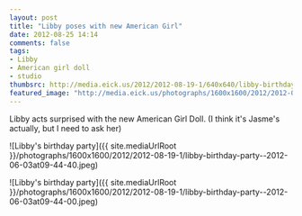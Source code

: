 ```yaml
---
layout: post
title: "Libby poses with new American Girl"
date: 2012-08-25 14:14
comments: false
tags: 
- Libby
- American girl doll
- studio
thumbsrc: http://media.eick.us/2012/2012-08-19-1/640x640/libby-birthday-party--2012-06-03at09-44-40.jpeg
featured_image: "http://media.eick.us/photographs/1600x1600/2012/2012-08-19-1/libby-birthday-party--2012-06-03at09-44-40.jpeg"
---
```

Libby acts surprised with the new American Girl Doll.  (I think it's Jasme's actually, but I need to ask her)

![Libby's birthday party]({{ site.mediaUrlRoot }}/photographs/1600x1600/2012/2012-08-19-1/libby-birthday-party--2012-06-03at09-44-40.jpeg)


![Libby's birthday party]({{ site.mediaUrlRoot }}/photographs/1600x1600/2012/2012-08-19-1/libby-birthday-party--2012-06-03at09-44-00.jpeg)

